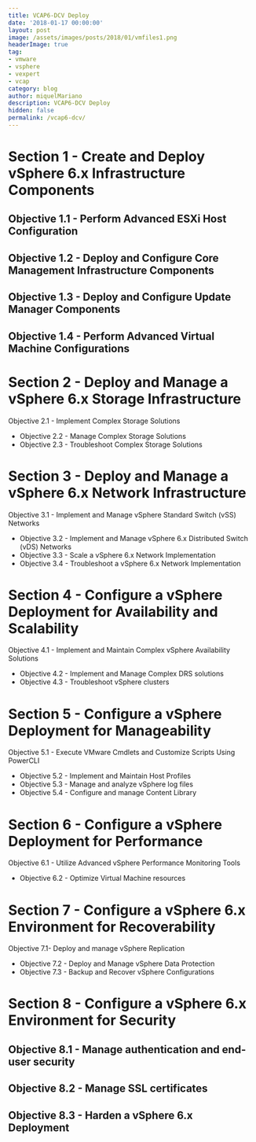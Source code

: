 ```yaml
---
title: VCAP6-DCV Deploy
date: '2018-01-17 00:00:00'
layout: post
image: /assets/images/posts/2018/01/vmfiles1.png
headerImage: true
tag:
- vmware
- vsphere
- vexpert
- vcap
category: blog
author: miquelMariano
description: VCAP6-DCV Deploy
hidden: false
permalink: /vcap6-dcv/
---
```


# Section 1 - Create and Deploy vSphere 6.x Infrastructure Components
## Objective 1.1 - Perform Advanced ESXi Host Configuration
## Objective 1.2 - Deploy and Configure Core Management Infrastructure Components
## Objective 1.3 - Deploy and Configure Update Manager Components
## Objective 1.4 - Perform Advanced Virtual Machine Configurations

# Section 2 - Deploy and Manage a vSphere 6.x Storage Infrastructure
Objective 2.1 - Implement Complex Storage Solutions
+ Objective 2.2 - Manage Complex Storage Solutions
+ Objective 2.3 - Troubleshoot Complex Storage Solutions

# Section 3 - Deploy and Manage a vSphere 6.x Network Infrastructure
Objective 3.1 - Implement and Manage vSphere Standard Switch (vSS) Networks
+ Objective 3.2 - Implement and Manage vSphere 6.x Distributed Switch (vDS) Networks
+ Objective 3.3 - Scale a vSphere 6.x Network Implementation
+ Objective 3.4 - Troubleshoot a vSphere 6.x Network Implementation

# Section 4 - Configure a vSphere Deployment for Availability and Scalability
Objective 4.1 - Implement and Maintain Complex vSphere Availability Solutions
+ Objective 4.2 - Implement and Manage Complex DRS solutions
+ Objective 4.3 - Troubleshoot vSphere clusters

# Section 5 - Configure a vSphere Deployment for Manageability
Objective 5.1 - Execute VMware Cmdlets and Customize Scripts Using PowerCLI
+ Objective 5.2 - Implement and Maintain Host Profiles
+ Objective 5.3 - Manage and analyze vSphere log files
+ Objective 5.4 - Configure and manage Content Library

# Section 6 - Configure a vSphere Deployment for Performance
 Objective 6.1 - Utilize Advanced vSphere Performance Monitoring Tools
+ Objective 6.2 - Optimize Virtual Machine resources

# Section 7 - Configure a vSphere 6.x Environment for Recoverability
Objective 7.1- Deploy and manage vSphere Replication
+ Objective 7.2 - Deploy and Manage vSphere Data Protection
+ Objective 7.3 - Backup and Recover vSphere Configurations

# Section 8 - Configure a vSphere 6.x Environment for Security
## Objective 8.1 - Manage authentication and end-user security
## Objective 8.2 - Manage SSL certificates
## Objective 8.3 - Harden a vSphere 6.x Deployment